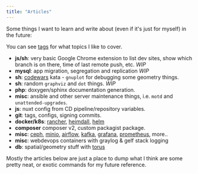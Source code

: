 ```yaml
---
title: "Articles"
---
```


Some things I want to learn and write about (even if it's just for myself) in the future:

You can see [tags](/tags) for what topics I like to cover.

* **js/sh**: very basic Google Chrome extension to list dev sites, show which branch is on there, time of last remote push, etc. *WIP*
* **mysql**: app migration, segregation and replication *WIP*
* **sh**: [codewars](https://www.codewars.com/users/alistaircol) kata - `gnuplot` for debugging some geometry things.
* **sh**: random `graphviz` and `dot` things. *WIP*
* **php**: doxygen/sphinx documentation generation.
* **misc**: ansible and other server maintenance things, i.e. `motd` and `unattended-upgrades`.
* **js**: nuxt config from CD pipeline/repository variables.
* **git**: tags, configs, signing commits.
* **docker/k8s**: [rancher](https://rancher.com), [heimdall](https://heimdall.site), [helm](https://helm.sh/)
* **composer** composer v2, custom packagist package.
* **misc**: [ceph](https://ceph.io/), [minio](https://min.io/), [airflow](https://airflow.apache.org/), [kafka](https://kafka.apache.org/), [grafana](https://grafana.com/), [prometheus](https://prometheus.io/), more.. 
* **misc**: webdevops containers with graylog & gelf stack logging
* **db**: spatial/geometry stuff with [torus](https://en.wikipedia.org/wiki/Torus)

Mostly the articles below are just a place to dump what I think are some pretty neat, or exotic commands for my future reference.
